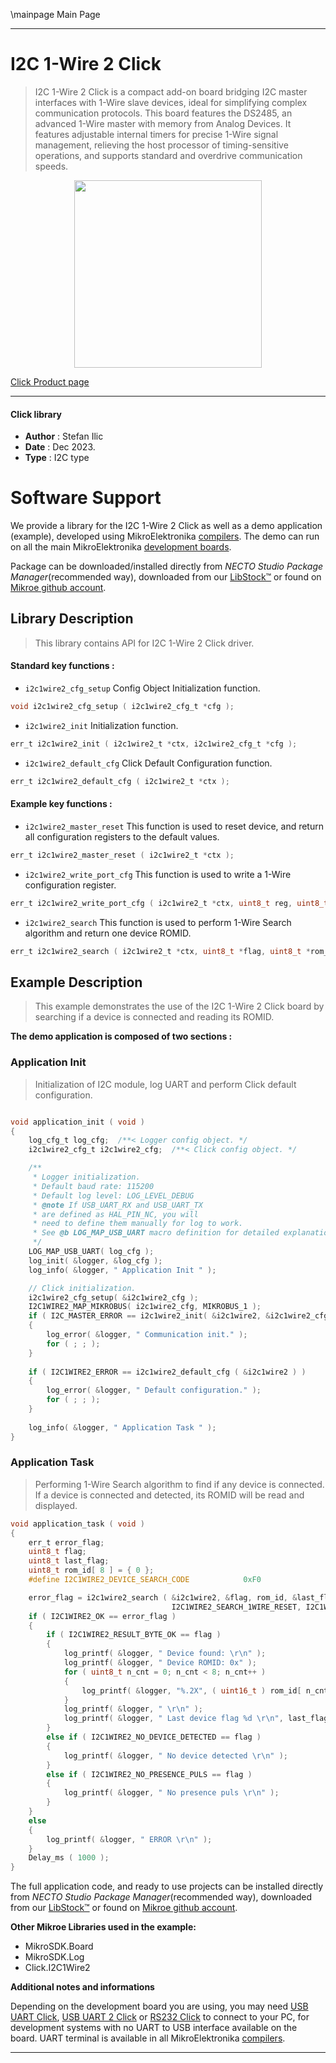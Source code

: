 \mainpage Main Page

---
# I2C 1-Wire 2  Click

> I2C 1-Wire 2 Click is a compact add-on board bridging I2C master interfaces with 1-Wire slave devices, ideal for simplifying complex communication protocols. This board features the DS2485, an advanced 1-Wire master with memory from Analog Devices. It features adjustable internal timers for precise 1-Wire signal management, relieving the host processor of timing-sensitive operations, and supports standard and overdrive communication speeds.

<p align="center">
  <img src="https://download.mikroe.com/images/click_for_ide/i2c1wire2_click.png" height=300px>
</p>

[Click Product page](https://www.mikroe.com/i2c-1-wire-2-click)

---


#### Click library

- **Author**        : Stefan Ilic
- **Date**          : Dec 2023.
- **Type**          : I2C type


# Software Support

We provide a library for the I2C 1-Wire 2  Click
as well as a demo application (example), developed using MikroElektronika
[compilers](https://www.mikroe.com/necto-studio).
The demo can run on all the main MikroElektronika [development boards](https://www.mikroe.com/development-boards).

Package can be downloaded/installed directly from *NECTO Studio Package Manager*(recommended way), downloaded from our [LibStock&trade;](https://libstock.mikroe.com) or found on [Mikroe github account](https://github.com/MikroElektronika/mikrosdk_click_v2/tree/master/clicks).

## Library Description

> This library contains API for I2C 1-Wire 2  Click driver.

#### Standard key functions :

- `i2c1wire2_cfg_setup` Config Object Initialization function.
```c
void i2c1wire2_cfg_setup ( i2c1wire2_cfg_t *cfg );
```

- `i2c1wire2_init` Initialization function.
```c
err_t i2c1wire2_init ( i2c1wire2_t *ctx, i2c1wire2_cfg_t *cfg );
```

- `i2c1wire2_default_cfg` Click Default Configuration function.
```c
err_t i2c1wire2_default_cfg ( i2c1wire2_t *ctx );
```

#### Example key functions :

- `i2c1wire2_master_reset` This function is used to reset device, and return all configuration registers to the default values.
```c
err_t i2c1wire2_master_reset ( i2c1wire2_t *ctx );
```

- `i2c1wire2_write_port_cfg` This function is used to write a 1-Wire configuration register.
```c
err_t i2c1wire2_write_port_cfg ( i2c1wire2_t *ctx, uint8_t reg, uint8_t *data_in );
```

- `i2c1wire2_search` This function is used to perform 1-Wire Search algorithm and return one device ROMID.
```c
err_t i2c1wire2_search ( i2c1wire2_t *ctx, uint8_t *flag, uint8_t *rom_id, uint8_t *last_flag, uint8_t param_data, uint8_t command_code );
```

## Example Description

> This example demonstrates the use of the I2C 1-Wire 2 Click board
  by searching if a device is connected and reading its ROMID.

**The demo application is composed of two sections :**

### Application Init

> Initialization of I2C module, log UART and perform Click default configuration.

```c

void application_init ( void ) 
{
    log_cfg_t log_cfg;  /**< Logger config object. */
    i2c1wire2_cfg_t i2c1wire2_cfg;  /**< Click config object. */

    /** 
     * Logger initialization.
     * Default baud rate: 115200
     * Default log level: LOG_LEVEL_DEBUG
     * @note If USB_UART_RX and USB_UART_TX 
     * are defined as HAL_PIN_NC, you will 
     * need to define them manually for log to work. 
     * See @b LOG_MAP_USB_UART macro definition for detailed explanation.
     */
    LOG_MAP_USB_UART( log_cfg );
    log_init( &logger, &log_cfg );
    log_info( &logger, " Application Init " );

    // Click initialization.
    i2c1wire2_cfg_setup( &i2c1wire2_cfg );
    I2C1WIRE2_MAP_MIKROBUS( i2c1wire2_cfg, MIKROBUS_1 );
    if ( I2C_MASTER_ERROR == i2c1wire2_init( &i2c1wire2, &i2c1wire2_cfg ) ) 
    {
        log_error( &logger, " Communication init." );
        for ( ; ; );
    }
    
    if ( I2C1WIRE2_ERROR == i2c1wire2_default_cfg ( &i2c1wire2 ) )
    {
        log_error( &logger, " Default configuration." );
        for ( ; ; );
    }
    
    log_info( &logger, " Application Task " );
}

```

### Application Task

> Performing 1-Wire Search algorithm to find if any device is connected.
 If a device is connected and detected, its ROMID will be read and displayed.

```c
void application_task ( void ) 
{
    err_t error_flag;
    uint8_t flag;
    uint8_t last_flag;
    uint8_t rom_id[ 8 ] = { 0 };
    #define I2C1WIRE2_DEVICE_SEARCH_CODE            0xF0

    error_flag = i2c1wire2_search ( &i2c1wire2, &flag, rom_id, &last_flag, I2C1WIRE2_SEARCH_RESET | 
                                    I2C1WIRE2_SEARCH_1WIRE_RESET, I2C1WIRE2_DEVICE_SEARCH_CODE );
    if ( I2C1WIRE2_OK == error_flag )
    {   
        if ( I2C1WIRE2_RESULT_BYTE_OK == flag )
        {
            log_printf( &logger, " Device found: \r\n" );
            log_printf( &logger, " Device ROMID: 0x" );
            for ( uint8_t n_cnt = 0; n_cnt < 8; n_cnt++ )
            {
                log_printf( &logger, "%.2X", ( uint16_t ) rom_id[ n_cnt ] );
            }
            log_printf( &logger, " \r\n" );
            log_printf( &logger, " Last device flag %d \r\n", last_flag );
        }
        else if ( I2C1WIRE2_NO_DEVICE_DETECTED == flag )
        {
            log_printf( &logger, " No device detected \r\n" );
        }
        else if ( I2C1WIRE2_NO_PRESENCE_PULS == flag )
        {
            log_printf( &logger, " No presence puls \r\n" );
        }
    }
    else 
    {
        log_printf( &logger, " ERROR \r\n" );
    }
    Delay_ms ( 1000 );
}
```

The full application code, and ready to use projects can be installed directly from *NECTO Studio Package Manager*(recommended way), downloaded from our [LibStock&trade;](https://libstock.mikroe.com) or found on [Mikroe github account](https://github.com/MikroElektronika/mikrosdk_click_v2/tree/master/clicks).

**Other Mikroe Libraries used in the example:**

- MikroSDK.Board
- MikroSDK.Log
- Click.I2C1Wire2

**Additional notes and informations**

Depending on the development board you are using, you may need
[USB UART Click](https://www.mikroe.com/usb-uart-click),
[USB UART 2 Click](https://www.mikroe.com/usb-uart-2-click) or
[RS232 Click](https://www.mikroe.com/rs232-click) to connect to your PC, for
development systems with no UART to USB interface available on the board. UART
terminal is available in all MikroElektronika
[compilers](https://shop.mikroe.com/compilers).

---
